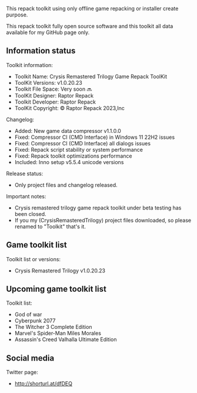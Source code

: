 This repack toolkit using only offline game repacking or installer create purpose.

This repack toolkit fully open source software and this toolkit all data available for my GitHub page only.

Information status
-----------------------------------------------
Toolkit information:
- Toolkit Name: Crysis Remastered Trilogy Game Repack ToolKit
- ToolKit Versions: v1.0.20.23
- Toolkit File Space: Very soon 🔜
- ToolKit Designer: Raptor Repack
- Toolkit Developer: Raptor Repack
- ToolKit Copyright: © Raptor Repack 2023,Inc

Changelog:
- Added: New game data compressor v1.1.0.0
- Fixed: Compressor CI (CMD Interface) in Windows 11 22H2 issues
- Fixed: Compressor CI (CMD Interface) all dialogs issues
- Fixed: Repack script stability or system performance
- Fixed: Repack toolkit optimizations performance
- Included: Inno setup v5.5.4 unicode versions

Release status:
- Only project files and changelog released.

Important notes:

- Crysis remastered trilogy game repack toolkit under beta testing has been closed.
- If you my (CrysisRemasteredTrilogy) project files downloaded, so please renamed to "Toolkit" that's it.

Game toolkit list
-----------------------------------------------
Toolkit list or versions:
- Crysis Remastered Trilogy v1.0.20.23

Upcoming game toolkit list
-----------------------------------------------
Toolkit list:
- God of war
- Cyberpunk 2077
- The Witcher 3 Complete Edition
- Marvel's Spider-Man Miles Morales
- Assassin's Creed Valhalla Ultimate Edition

Social media
-----------------------------------------------
Twitter page:
- http://shorturl.at/dfDEQ
